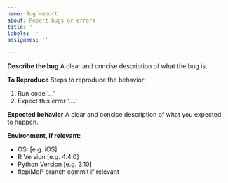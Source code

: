 ```yaml
---
name: Bug report
about: Report bugs or errors
title: ''
labels: ''
assignees: ''

---
```


**Describe the bug**
A clear and concise description of what the bug is.

**To Reproduce**
Steps to reproduce the behavior:
1. Run code '...'
2. Expect this error '....'

**Expected behavior**
A clear and concise description of what you expected to happen.

**Environment, if relevant:**
 - OS: [e.g. iOS]
 - R Version [e.g. 4.4.0]
 - Python Version [e.g. 3.10]
 - flepiMoP branch commit if relevant 



